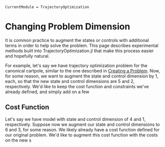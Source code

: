 ```@meta
CurrentModule = TrajectoryOptimization
```

# Changing Problem Dimension
It is common practice to augment the states or controls with additional terms in order to
help solve the problem. This page describes experimental methods built into TrajectoryOptimization.jl
that make this process easier and hopefully natural.

For example, let's say we have trajectory optimization problem for the canonical cartpole,
similar to the one described in [Creating a Problem](@ref). Now, for some reason, we want to
augment the state and control dimension by 1, each, so that the new state and control dimensions
are 5 and 2, respectively. We'd like to keep the cost function and constraints we've already
defined, and simply add on a few

## Cost Function
Let's say we have model with state and control dimension of 4 and 1, respectively. Suppose
now we augment our state and control dimensions to 6 and 3, for some reason. We likely already
have a cost function defined for our original problem. We'd like to augment this cost function
with the costs on the new s
